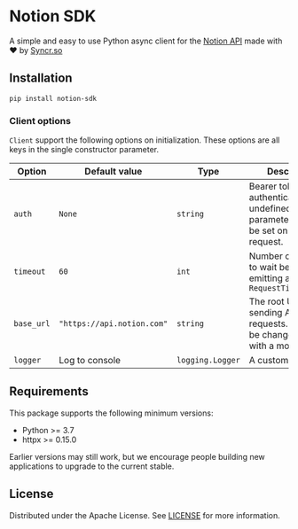 # Notion SDK

A simple and easy to use Python async client for the [Notion API](https://developers.notion.com)
made with ❤️ by [Syncr.so](https://syncr.so)

## Installation

```shell
pip install notion-sdk
```

### Client options

`Client` support the following options on initialization.
These options are all keys in the single constructor parameter.

<!-- markdownlint-disable -->
| Option | Default value | Type | Description |
|--------|---------------|---------|-------------|
| `auth` | `None` | `string` | Bearer token for authentication. If left undefined, the `auth` parameter should be set on each request. |
| `timeout` | `60` | `int` | Number of seconds to wait before emitting a `RequestTimeoutError` |
| `base_url` | `"https://api.notion.com"` | `string` | The root URL for sending API requests. This can be changed to test with a mock server. |
| `logger` | Log to console | `logging.Logger` | A custom logger. |
<!-- markdownlint-enable -->

## Requirements

This package supports the following minimum versions:

* Python >= 3.7
* httpx >= 0.15.0

Earlier versions may still work, but we encourage people building new applications
to upgrade to the current stable.

## License

Distributed under the Apache License. See [LICENSE](https://github.com/getsyncr/notion-sdk/blob/main/LICENSE) for more information.
